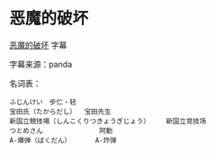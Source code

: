# 恶魔的破坏

[恶魔的破坏](https://bgm.tv/subject/495562) 字幕

字幕来源：panda

名词表：
```
ふじんけい　步仁・轻
宝田氏（たからだし）  宝田先生
新国立競技場（しんこくりつきょうぎじょう）    新国立竞技场
つとめさん              阿勤
A-爆弾（ばくだん）      A-炸弹
```
